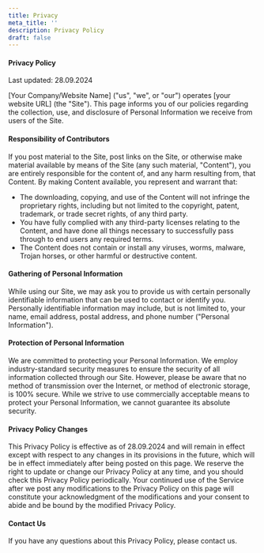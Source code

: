 ```yaml
---
title: Privacy
meta_title: ''
description: Privacy Policy
draft: false
---
```

#### Privacy Policy

Last updated: 28.09.2024

[Your Company/Website Name] ("us", "we", or "our") operates [your website URL] (the "Site"). This page informs you of our policies regarding the collection, use, and disclosure of Personal Information we receive from users of the Site.

#### Responsibility of Contributors

If you post material to the Site, post links on the Site, or otherwise make material available by means of the Site (any such material, "Content"), you are entirely responsible for the content of, and any harm resulting from, that Content. By making Content available, you represent and warrant that:

- The downloading, copying, and use of the Content will not infringe the proprietary rights, including but not limited to the copyright, patent, trademark, or trade secret rights, of any third party.
- You have fully complied with any third-party licenses relating to the Content, and have done all things necessary to successfully pass through to end users any required terms.
- The Content does not contain or install any viruses, worms, malware, Trojan horses, or other harmful or destructive content.

#### Gathering of Personal Information

While using our Site, we may ask you to provide us with certain personally identifiable information that can be used to contact or identify you. Personally identifiable information may include, but is not limited to, your name, email address, postal address, and phone number ("Personal Information").

#### Protection of Personal Information

We are committed to protecting your Personal Information. We employ industry-standard security measures to ensure the security of all information collected through our Site. However, please be aware that no method of transmission over the Internet, or method of electronic storage, is 100% secure. While we strive to use commercially acceptable means to protect your Personal Information, we cannot guarantee its absolute security.

#### Privacy Policy Changes

This Privacy Policy is effective as of 28.09.2024 and will remain in effect except with respect to any changes in its provisions in the future, which will be in effect immediately after being posted on this page. We reserve the right to update or change our Privacy Policy at any time, and you should check this Privacy Policy periodically. Your continued use of the Service after we post any modifications to the Privacy Policy on this page will constitute your acknowledgment of the modifications and your consent to abide and be bound by the modified Privacy Policy.

#### Contact Us

If you have any questions about this Privacy Policy, please contact us.
